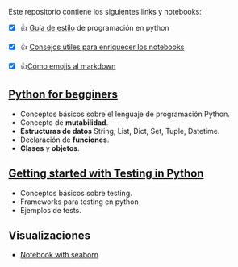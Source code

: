 
Este repositorio contiene los siguientes links y notebooks:
- [x] 👍 [Guía de estilo](https://peps.python.org/pep-0008/) de programación en python  
- [x] 👍 [Consejos útiles para enriquecer los notebooks](https://towardsdatascience.com/enrich-your-jupyter-notebook-with-these-tips-55c8ead25255)
- [X] 👍[Cómo emojis al markdown](https://tutorialmarkdown.com/emojis) 



## [ Python for begginers](https://github.com/pilarcode/notebooks/blob/dev/intro_python.ipynb)
-  Conceptos básicos sobre el lenguaje de programación Python.
- Concepto de **mutabilidad**.  
- **Estructuras de datos** String, List, Dict, Set, Tuple, Datetime.
- Declaración de **funciones**.
- **Clases** y **objetos**.

## [Getting started with Testing in Python](https://github.com/pilarcode/notebooks/blob/dev/testing_python.ipynb)
- Conceptos básicos sobre testing.
- Frameworks para testing en python
- Ejemplos de tests. 

## Visualizaciones
  - [Notebook with seaborn](https://github.com/pilarcode/notebooks/blob/dev/intro_seaborn.ipynb)

  
